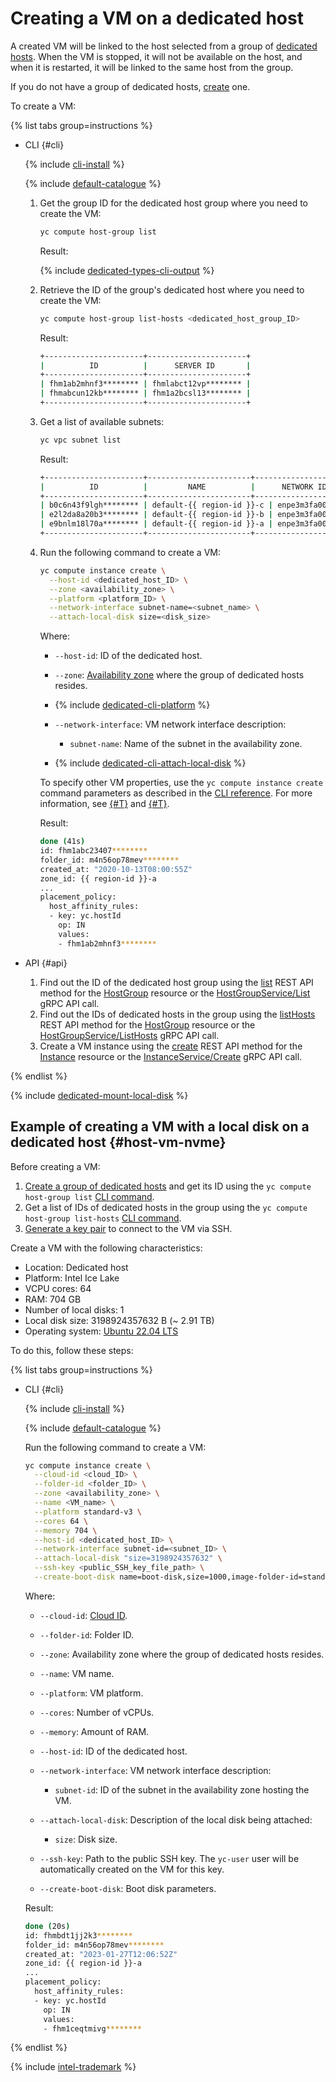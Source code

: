 # Creating a VM on a dedicated host

A created VM will be linked to the host selected from a group of [dedicated hosts](../../concepts/dedicated-host.md). When the VM is stopped, it will not be available on the host, and when it is restarted, it will be linked to the same host from the group.

If you do not have a group of dedicated hosts, [create](create-host-group.md) one.

To create a VM:

{% list tabs group=instructions %}

- CLI {#cli}

   {% include [cli-install](../../../_includes/cli-install.md) %}

   {% include [default-catalogue](../../../_includes/default-catalogue.md) %}

   1. Get the group ID for the dedicated host group where you need to create the VM:

      ```bash
      yc compute host-group list
      ```

      Result:

      {% include [dedicated-types-cli-output](../../../_includes/compute/dedicated-types-cli-output.md) %}

   1. Retrieve the ID of the group's dedicated host where you need to create the VM:

      ```bash
      yc compute host-group list-hosts <dedicated_host_group_ID>
      ```

      Result:

      ```bash
      +----------------------+----------------------+
      |          ID          |      SERVER ID       |
      +----------------------+----------------------+
      | fhm1ab2mhnf3******** | fhmlabct12vp******** |
      | fhmabcun12kb******** | fhm1a2bcsl13******** |
      +----------------------+----------------------+
      ```

   1. Get a list of available subnets:

      ```bash
      yc vpc subnet list
      ```

      Result:

      ```bash
      +----------------------+-----------------------+----------------------+----------------+---------------+-----------------+
      |          ID          |         NAME          |      NETWORK ID      | ROUTE TABLE ID |     ZONE      |      RANGE      |
      +----------------------+-----------------------+----------------------+----------------+---------------+-----------------+
      | b0c6n43f9lgh******** | default-{{ region-id }}-c | enpe3m3fa00u******** |                | {{ region-id }}-c | [10.130.0.0/24] |
      | e2l2da8a20b3******** | default-{{ region-id }}-b | enpe3m3fa00u******** |                | {{ region-id }}-b | [10.129.0.0/24] |
      | e9bnlm18l70a******** | default-{{ region-id }}-a | enpe3m3fa00u******** |                | {{ region-id }}-a | [10.128.0.0/24] |
      +----------------------+-----------------------+----------------------+----------------+---------------+-----------------+
      ```

   1. Run the following command to create a VM:

      ```bash
      yc compute instance create \
        --host-id <dedicated_host_ID> \
        --zone <availability_zone> \
        --platform <platform_ID> \
        --network-interface subnet-name=<subnet_name> \
        --attach-local-disk size=<disk_size>
      ```

      Where:

      * `--host-id`: ID of the dedicated host.
      * `--zone`: [Availability zone](../../../overview/concepts/geo-scope.md) where the group of dedicated hosts resides.
      * {% include [dedicated-cli-platform](../../../_includes/compute/dedicated-cli-platform.md) %}
      * `--network-interface`: VM network interface description:

         * `subnet-name`: Name of the subnet in the availability zone.

      * {% include [dedicated-cli-attach-local-disk](../../../_includes/compute/dedicated-cli-attach-local-disk.md) %}

      To specify other VM properties, use the `yc compute instance create` command parameters as described in the [CLI reference](../../../cli/cli-ref/managed-services/compute/instance/create.md). For more information, see [{#T}](../../concepts/vm.md) and [{#T}](../index.md#vm-create).

      Result:

      ```bash
      done (41s)
      id: fhm1abc23407********
      folder_id: m4n56op78mev********
      created_at: "2020-10-13T08:00:55Z"
      zone_id: {{ region-id }}-a
      ...
      placement_policy:
        host_affinity_rules:
        - key: yc.hostId
          op: IN
          values:
          - fhm1ab2mhnf3********
      ```

- API {#api}

  1. Find out the ID of the dedicated host group using the [list](../../api-ref/HostGroup/list.md) REST API method for the [HostGroup](../../api-ref/HostGroup/index.md) resource or the [HostGroupService/List](../../api-ref/grpc/host_group_service.md#List) gRPC API call.
  1. Find out the IDs of dedicated hosts in the group using the [listHosts](../../api-ref/HostGroup/listHosts.md) REST API method for the [HostGroup](../../api-ref/HostGroup/index.md) resource or the [HostGroupService/ListHosts](../../api-ref/grpc/host_group_service.md#ListHosts) gRPC API call.
  1. Create a VM instance using the [create](../../api-ref/Instance/create.md) REST API method for the [Instance](../../api-ref/Instance/index.md) resource or the [InstanceService/Create](../../api-ref/grpc/instance_service.md#Create) gRPC API call.

{% endlist %}

{% include [dedicated-mount-local-disk](../../../_includes/compute/dedicated-mount-local-disk.md) %}


## Example of creating a VM with a local disk on a dedicated host {#host-vm-nvme}

Before creating a VM:

1. [Create a group of dedicated hosts](create-host-group.md) and get its ID using the `yc compute host-group list` [CLI command](../../../cli/cli-ref/managed-services/compute/host-group/list.md).
1. Get a list of IDs of dedicated hosts in the group using the `yc compute host-group list-hosts` [CLI command](../../../cli/cli-ref/managed-services/compute/host-group/list-hosts.md).
1. [Generate a key pair](../vm-connect/ssh.md#creating-ssh-keys) to connect to the VM via SSH.

Create a VM with the following characteristics:
* Location: Dedicated host
* Platform: Intel Ice Lake
* VCPU cores: 64
* RAM: 704 GB
* Number of local disks: 1
* Local disk size: 3198924357632 B (~ 2.91 TB)
* Operating system: [Ubuntu 22.04 LTS](/marketplace/products/yc/ubuntu-22-04-lts)

To do this, follow these steps:

{% list tabs group=instructions %}

- CLI {#cli}

   {% include [cli-install](../../../_includes/cli-install.md) %}

   {% include [default-catalogue](../../../_includes/default-catalogue.md) %}

   Run the following command to create a VM:

   ```bash
   yc compute instance create \
     --cloud-id <cloud_ID> \
     --folder-id <folder_ID> \
     --zone <availability_zone> \
     --name <VM_name> \
     --platform standard-v3 \
     --cores 64 \
     --memory 704 \
     --host-id <dedicated_host_ID> \
     --network-interface subnet-id=<subnet_ID> \
     --attach-local-disk "size=3198924357632" \
     --ssh-key <public_SSH_key_file_path> \
     --create-boot-disk name=boot-disk,size=1000,image-folder-id=standard-images,image-family=ubuntu-2204-lts
   ```

   Where:

   * `--cloud-id`: [Cloud ID](../../../resource-manager/operations/cloud/get-id.md).
   * `--folder-id`: Folder ID.
   * `--zone`: Availability zone where the group of dedicated hosts resides.
   * `--name`: VM name.
   * `--platform`: VM platform.
   * `--cores`: Number of vCPUs.
   * `--memory`: Amount of RAM.
   * `--host-id`: ID of the dedicated host.
   * `--network-interface`: VM network interface description:

      * `subnet-id`: ID of the subnet in the availability zone hosting the VM.

   * `--attach-local-disk`: Description of the local disk being attached:

      * `size`: Disk size.

   * `--ssh-key`: Path to the public SSH key. The `yc-user` user will be automatically created on the VM for this key.
   * `--create-boot-disk`: Boot disk parameters.

   Result:

   ```bash
   done (20s)
   id: fhmbdt1jj2k3********
   folder_id: m4n56op78mev********
   created_at: "2023-01-27T12:06:52Z"
   zone_id: {{ region-id }}-a
   ...
   placement_policy:
     host_affinity_rules:
     - key: yc.hostId
       op: IN
       values:
       - fhm1ceqtmivg********
   ```

{% endlist %}

{% include [intel-trademark](../../../_includes/intel-trademark.md) %}
